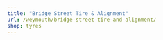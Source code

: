 ```yaml
---
title: "Bridge Street Tire & Alignment"
url: /weymouth/bridge-street-tire-and-alignment/
shop: tyres
---
```

